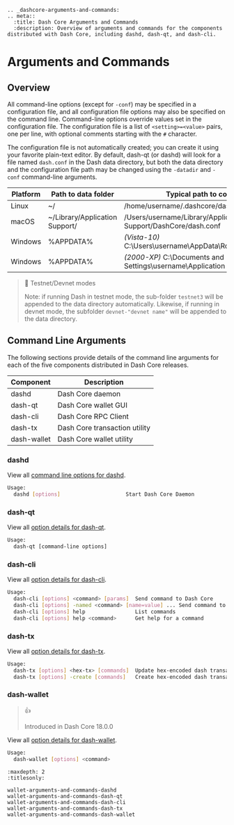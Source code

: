 ```{eval-rst}
.. _dashcore-arguments-and-commands:
.. meta::
  :title: Dash Core Arguments and Commands
  :description: Overview of arguments and commands for the components distributed with Dash Core, including dashd, dash-qt, and dash-cli.
```

# Arguments and Commands

## Overview

All command-line options (except for `-conf`) may be specified in a configuration file, and all configuration file options may also be specified on the command line. Command-line options override values set in the configuration file. The configuration file is a list of `<setting>=<value>` pairs, one per line, with optional comments starting with the `#` character.

The configuration file is not automatically created; you can create it using your favorite plain-text editor. By default, dash-qt (or dashd) will look for a file named `dash.conf` in the Dash data directory, but both the data directory and the configuration file path may be changed using the `-datadir` and `-conf` command-line arguments.

| Platform | Path to data folder | Typical path to configuration file |
| - | - | - |
| Linux | ~/ | /home/username/.dashcore/dash.conf |
| macOS | ~/Library/Application Support/ | /Users/username/Library/Application Support/DashCore/dash.conf |
| Windows | %APPDATA% | _(Vista-10)_ C:\\Users\\username\\AppData\\Roaming\\DashCore\\dash.conf |
| Windows | %APPDATA% | _(2000-XP)_ C:\\Documents and Settings\\username\\Application Data\\DashCore\\dash.conf |

> 📘 Testnet/Devnet modes
>
> Note: if running Dash in testnet mode, the sub-folder `testnet3` will be appended to the data directory automatically. Likewise, if running in devnet mode, the subfolder `devnet-"devnet name"` will be appended to the data directory.

## Command Line Arguments

The following sections provide details of the command line arguments for each of the five components distributed in Dash Core releases.

| Component | Description |
| - | - |
| dashd | Dash Core daemon |
| dash-qt | Dash Core wallet GUI |
| dash-cli | Dash Core RPC Client |
| dash-tx | Dash Core transaction utility |
| dash-wallet | Dash Core wallet utility |

### dashd

View all [command line options for dashd](../dashcore/wallet-arguments-and-commands-dashd.md).

```bash
Usage:
  dashd [options]                     Start Dash Core Daemon
```

### dash-qt

 View all [option details for dash-qt](../dashcore/wallet-arguments-and-commands-dash-qt.md).

```bash
Usage:
  dash-qt [command-line options]                     
```

### dash-cli

View all [option details for dash-cli](../dashcore/wallet-arguments-and-commands-dash-cli.md).

```bash
Usage:
  dash-cli [options] <command> [params]  Send command to Dash Core
  dash-cli [options] -named <command> [name=value] ... Send command to Dash Core (with named arguments)
  dash-cli [options] help                List commands
  dash-cli [options] help <command>      Get help for a command
```

### dash-tx

View all [option details for dash-tx](../dashcore/wallet-arguments-and-commands-dash-tx.md).

```bash
Usage:
  dash-tx [options] <hex-tx> [commands]  Update hex-encoded dash transaction
  dash-tx [options] -create [commands]   Create hex-encoded dash transaction
```

### dash-wallet

> 👍
>
> Introduced in Dash Core 18.0.0

View all [option details for dash-wallet](../dashcore/wallet-arguments-and-commands-dash-wallet.md).

```bash
Usage:
  dash-wallet [options] <command>
```

```{toctree}
:maxdepth: 2
:titlesonly: 

wallet-arguments-and-commands-dashd
wallet-arguments-and-commands-dash-qt
wallet-arguments-and-commands-dash-cli
wallet-arguments-and-commands-dash-tx
wallet-arguments-and-commands-dash-wallet
```
